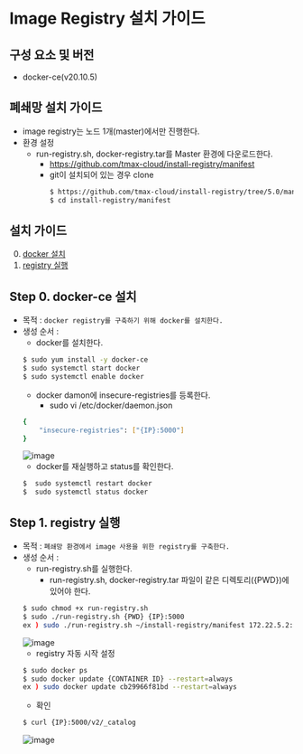 # Image Registry 설치 가이드

## 구성 요소 및 버전
* docker-ce(v20.10.5)

## 폐쇄망 설치 가이드
  * image registry는 노드 1개(master)에서만 진행한다.
  * 환경 설정
    * run-registry.sh, docker-registry.tar를 Master 환경에 다운로드한다.
        * https://github.com/tmax-cloud/install-registry/manifest
        * git이 설치되어 있는 경우 clone
           ```bash
           $ https://github.com/tmax-cloud/install-registry/tree/5.0/manifest
           $ cd install-registry/manifest
           ```

## 설치 가이드
0. [docker 설치](#step-0-docker-%EC%84%A4%EC%B9%98)
1. [registry 실행](#step-1-registry-%EC%8B%A4%ED%96%89)

## Step 0. docker-ce 설치
* 목적 : `docker registry를 구축하기 위해 docker를 설치한다.`
* 생성 순서 : 
    * docker를 설치한다.
    ```bash
    $ sudo yum install -y docker-ce
    $ sudo systemctl start docker
    $ sudo systemctl enable docker
    ```
    * docker damon에 insecure-registries를 등록한다.
      * sudo vi /etc/docker/daemon.json
    ```bash
    {
        "insecure-registries": ["{IP}:5000"]
    }
    ```
    ![image](figure/docker_registry.PNG)
    * docker를 재실행하고 status를 확인한다.
    ```bash
    $  sudo systemctl restart docker
    $  sudo systemctl status docker
    ```    
    
## Step 1. registry 실행
* 목적 : `폐쇄망 환경에서 image 사용을 위한 registry를 구축한다.`
* 생성 순서 : 
    * run-registry.sh를 실행한다.
    	 * run-registry.sh, docker-registry.tar 파일이 같은 디렉토리({PWD})에 있어야 한다.
    ```bash
    $ sudo chmod +x run-registry.sh
    $ sudo ./run-registry.sh {PWD} {IP}:5000
    ex ) sudo ./run-registry.sh ~/install-registry/manifest 172.22.5.2:5000
    ```
    ![image](figure/registry.PNG)
    * registry 자동 시작 설정
    ```bash
    $ sudo docker ps
    $ sudo docker update {CONTAINER ID} --restart=always
    ex ) sudo docker update cb29966f81bd --restart=always
    ``` 
    * 확인
    ```bash
    $ curl {IP}:5000/v2/_catalog
    ```
    ![image](figure/catalog.PNG)

